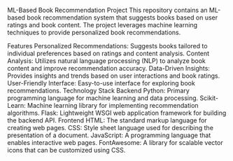 <i class="fas fa-book"></i> ML-Based Book Recommendation Project
This repository contains an ML-based book recommendation system that suggests books based on user ratings and book content. The project leverages machine learning techniques to provide personalized book recommendations.

<i class="fas fa-features"></i> Features
<i class="fas fa-star"></i> Personalized Recommendations: Suggests books tailored to individual preferences based on ratings and content analysis.
<i class="fas fa-search"></i> Content Analysis: Utilizes natural language processing (NLP) to analyze book content and improve recommendation accuracy.
<i class="fas fa-chart-line"></i> Data-Driven Insights: Provides insights and trends based on user interactions and book ratings.
<i class="fas fa-user-friends"></i> User-Friendly Interface: Easy-to-use interface for exploring book recommendations.
<i class="fas fa-cogs"></i> Technology Stack
Backend
<i class="fab fa-python"></i> Python: Primary programming language for machine learning and data processing.
<i class="fas fa-robot"></i> Scikit-Learn: Machine learning library for implementing recommendation algorithms.
<i class="fas fa-server"></i> Flask: Lightweight WSGI web application framework for building the backend API.
Frontend
<i class="fab fa-html5"></i> HTML: The standard markup language for creating web pages.
<i class="fab fa-css3-alt"></i> CSS: Style sheet language used for describing the presentation of a document.
<i class="fab fa-js"></i> JavaScript: A programming language that enables interactive web pages.
<i class="fas fa-icons"></i> FontAwesome: A library for scalable vector icons that can be customized using CSS.
